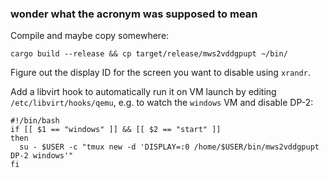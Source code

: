 ### wonder what the acronym was supposed to mean

Compile and maybe copy somewhere:

```
cargo build --release && cp target/release/mws2vddgpupt ~/bin/
```

Figure out the display ID for the screen you want to disable using `xrandr`.

Add a libvirt hook to automatically run it on VM launch by editing
`/etc/libvirt/hooks/qemu`, e.g. to watch the `windows` VM and disable DP-2:

```
#!/bin/bash 
if [[ $1 == "windows" ]] && [[ $2 == "start" ]]
then
  su - $USER -c "tmux new -d 'DISPLAY=:0 /home/$USER/bin/mws2vddgpupt DP-2 windows'"
fi
```
